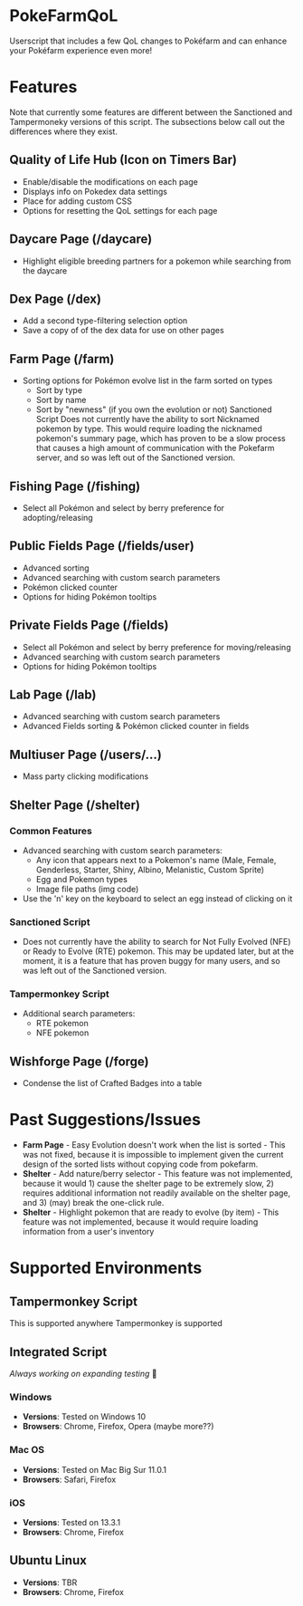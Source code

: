 # PokeFarmQoL
Userscript that includes a few QoL changes to Pokéfarm and can enhance your Pokéfarm experience even more!

# Features
Note that currently some features are different between the Sanctioned and Tampermoneky versions of this script. The subsections below call out the differences where they exist.
## Quality of Life Hub (Icon on Timers Bar)
- Enable/disable the modifications on each page
- Displays info on Pokedex data settings
- Place for adding custom CSS
- Options for resetting the QoL settings for each page
## Daycare Page (/daycare)
- Highlight eligible breeding partners for a pokemon while searching from the daycare
## Dex Page (/dex)
- Add a second type-filtering selection option
- Save a copy of of the dex data for use on other pages
## Farm Page (/farm)
- Sorting options for Pokémon evolve list in the farm sorted on types
  - Sort by type
  - Sort by name
  - Sort by "newness" (if you own the evolution or not)
Sanctioned Script
Does not currently have the ability to sort Nicknamed pokemon by type. This would require loading the nicknamed pokemon's summary page, which has proven to be a slow process that causes a high amount of communication with the Pokefarm server, and so was left out of the Sanctioned version.
## Fishing Page (/fishing)
- Select all Pokémon and select by berry preference for adopting/releasing
## Public Fields Page (/fields/user)
- Advanced sorting
- Advanced searching with custom search parameters
- Pokémon clicked counter
- Options for hiding Pokémon tooltips
## Private Fields Page (/fields)
- Select all Pokémon and select by berry preference for moving/releasing
- Advanced searching with custom search parameters
- Options for hiding Pokémon tooltips
## Lab Page (/lab)
- Advanced searching with custom search parameters
- Advanced Fields sorting & Pokémon clicked counter in fields
## Multiuser Page (/users/...)
- Mass party clicking modifications
## Shelter Page (/shelter)
### Common Features
- Advanced searching with custom search parameters:
  - Any icon that appears next to a Pokemon's name (Male, Female, Genderless, Starter, Shiny, Albino, Melanistic, Custom Sprite)
  - Egg and Pokemon types
  - Image file paths (img code)
- Use the 'n' key on the keyboard to select an egg instead of clicking on it
### Sanctioned Script
- Does not currently have the ability to search for Not Fully Evolved (NFE) or Ready to Evolve (RTE) pokemon. This may be updated later, but at the moment, it is a feature that has proven buggy for many users, and so was left out of the Sanctioned version.
### Tampermonkey Script
- Additional search parameters:
  - RTE pokemon
  - NFE pokemon
## Wishforge Page (/forge)
- Condense the list of Crafted Badges into a table

# Past Suggestions/Issues
- **Farm Page** - Easy Evolution doesn't work when the list is sorted - This was not fixed, because it is impossible to implement given the current design of the sorted lists without copying code from pokefarm.
- **Shelter** - Add nature/berry selector - This feature was not implemented, because it would 1) cause the shelter page to be extremely slow, 2) requires additional information not readily available on the shelter page, and 3) (may) break the one-click rule.
- **Shelter** - Highlight pokemon that are ready to evolve (by item) - This feature was not implemented, because it would require loading information from a user's inventory

# Supported Environments
## Tampermonkey Script
This is supported anywhere Tampermonkey is supported
## Integrated Script
_Always working on expanding testing_ 🙂
### Windows
- **Versions**: Tested on Windows 10 
- **Browsers**: Chrome, Firefox, Opera (maybe more??)
### Mac OS
- **Versions**: Tested on Mac Big Sur 11.0.1
- **Browsers**: Safari, Firefox
### iOS
- **Versions**: Tested on 13.3.1
- **Browsers**: Chrome, Firefox
## Ubuntu Linux
- **Versions**: TBR
- **Browsers**: Chrome, Firefox
